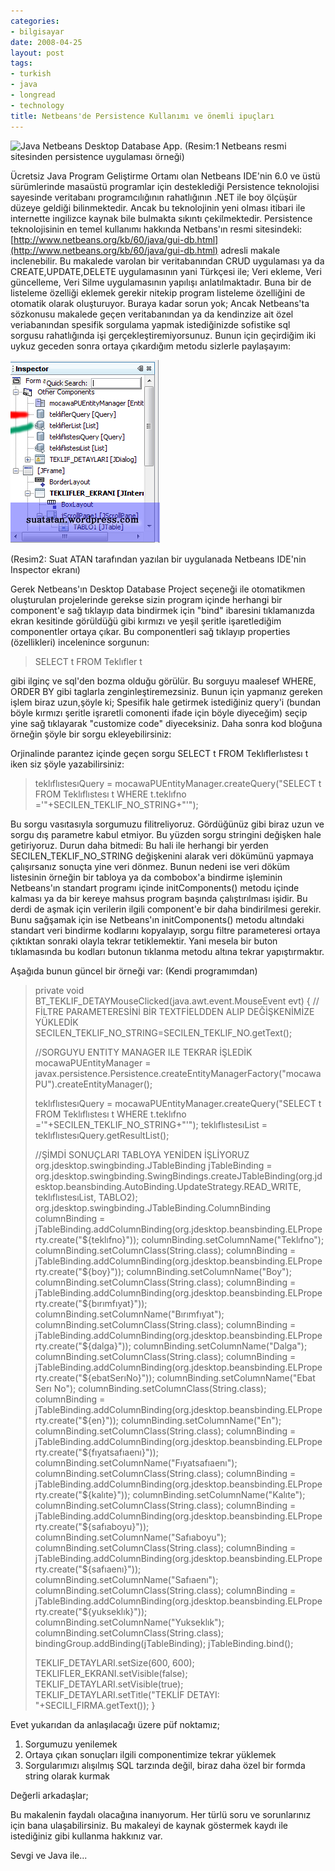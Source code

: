 ```yaml
---
categories:
- bilgisayar
date: 2008-04-25
layout: post
tags:
- turkish
- java
- longread
- technology
title: Netbeans'de Persistence Kullanımı ve önemli ipuçları
---
```


![Java Netbeans Desktop Database App.](/images/running-app.png) (Resim:1 Netbeans resmi sitesinden persistence uygulaması örneği)

Ücretsiz Java Program Geliştirme Ortamı olan Netbeans IDE'nin 6.0 ve üstü sürümlerinde masaüstü programlar için desteklediği Persistence teknolojisi sayesinde veritabanı programcılığının rahatlığının .NET ile boy ölçüşür düzeye geldiği bilinmektedir. Ancak bu teknolojinin yeni olması itibari ile internette ingilizce kaynak bile bulmakta sıkıntı çekilmektedir. Persistence teknolojisinin en temel kullanımı hakkında Netbans'ın resmi sitesindeki: [http://www.netbeans.org/kb/60/java/gui-db.html](http://www.netbeans.org/kb/60/java/gui-db.html) adresli makale inclenebilir. Bu makalede varolan bir veritabanından CRUD uygulaması ya da CREATE,UPDATE,DELETE uygulamasının yani Türkçesi ile; Veri ekleme, Veri güncelleme, Veri Silme uygulamasının yapılışı anlatılmaktadır. Buna bir de listeleme özelliği eklemek gerekir nitekip program listeleme özelliğini de otomatik olarak oluşturuyor. Buraya kadar sorun yok; Ancak Netbeans'ta sözkonusu makalede geçen veritabanından ya da kendinzize ait özel veriabanından spesifik sorgulama yapmak istediğinizde sofistike sql sorgusu rahatlığında işi gerçekleştiremiyorsunuz. Bunun için geçirdiğim iki uykuz geceden sonra ortaya çıkardığım metodu sizlerle paylaşayım:

[![Netbeans\'de persistence kullanımı](/images/netbeans_persistence.png)](http://suatatan.wordpress.com/wp-content/uploads/2008/04/netbeans_persistence.png)

(Resim2: Suat ATAN tarafından yazılan bir uygulanada Netbeans IDE'nin Inspector ekranı)

Gerek Netbeans'ın Desktop Database Project seçeneği ile otomatikmen oluşturulan projelerinde gerekse sizin program içinde herhangi bir component'e sağ tıklayıp data bindirmek için "bind" ibaresini tıklamanızda ekran kesitinde görüldüğü gibi kırmızı ve yeşil şeritle işaretlediğim componentler ortaya çıkar. Bu componentleri sağ tıklayıp properties (özellikleri) incelenince sorgunun:

> SELECT t FROM Teklıfler t

gibi ilginç ve sql'den bozma olduğu görülür. Bu sorguyu maalesef WHERE, ORDER BY gibi taglarla zenginleştiremezsiniz. Bunun için yapmanız gereken işlem biraz uzun,şöyle ki; Spesifik hale getirmek istediğiniz query'i (bundan böyle kırmızı şeritle işraretli comonenti ifade için böyle diyeceğim) seçip yine sağ tıklayarak "customize code" diyeceksiniz. Daha sonra kod bloğuna örneğin şöyle bir sorgu ekleyebilirsiniz:

Orjinalinde parantez içinde geçen sorgu SELECT t FROM Teklıflerlıstesı t iken siz şöyle yazabilirsiniz:

> teklıflıstesıQuery = mocawaPUEntityManager.createQuery("SELECT t FROM Teklıflıstesı t WHERE t.teklıfno ='"+SECILEN\_TEKLIF\_NO\_STRING+"'");

Bu sorgu vasıtasıyla sorgumuzu filitreliyoruz. Gördüğünüz gibi biraz uzun ve sorgu dış parametre kabul etmiyor. Bu yüzden sorgu stringini değişken hale getiriyoruz. Durun daha bitmedi: Bu hali ile herhangi bir yerden SECILEN\_TEKLIF\_NO\_STRING değişkenini alarak veri dökümünü yapmaya çalışırsanız sonuçta yine veri dönmez. Bunun nedeni ise veri döküm listesinin örneğin bir tabloya ya da combobox'a bindirme işleminin Netbeans'ın standart programı içinde initComponents() metodu içinde kalması ya da bir kereye mahsus program başında çalıştırılması işidir. Bu derdi de aşmak için verilerin ilgili component'e bir daha bindirilmesi gerekir. Bunu sağşamak için ise Netbeans'ın initComponents() metodu altındaki standart veri bindirme kodlarını kopyalayıp, sorgu filtre parameteresi ortaya çıktıktan sonraki olayla tekrar tetiklemektir. Yani mesela bir buton tıklamasında bu kodları butonun tıklanma metodu altına tekrar yapıştırmaktır.

Aşağıda bunun güncel bir örneği var: (Kendi programımdan)

> private void BT\_TEKLIF\_DETAYMouseClicked(java.awt.event.MouseEvent evt) { // FİLTRE PARAMETERESİNİ BİR TEXTFİELDDEN ALIP DEĞİŞKENİMİZE YÜKLEDİK SECILEN\_TEKLIF\_NO\_STRING=SECILEN\_TEKLIF\_NO.getText();
> 
> //SORGUYU ENTITY MANAGER ILE TEKRAR İŞLEDİK mocawaPUEntityManager = javax.persistence.Persistence.createEntityManagerFactory("mocawaPU").createEntityManager();
> 
> teklıflıstesıQuery = mocawaPUEntityManager.createQuery("SELECT t FROM Teklıflıstesı t WHERE t.teklıfno ='"+SECILEN\_TEKLIF\_NO\_STRING+"'"); teklıflıstesıList = teklıflıstesıQuery.getResultList();
> 
> //ŞİMDİ SONUÇLARI TABLOYA YENİDEN İŞLİYORUZ org.jdesktop.swingbinding.JTableBinding jTableBinding = org.jdesktop.swingbinding.SwingBindings.createJTableBinding(org.jdesktop.beansbinding.AutoBinding.UpdateStrategy.READ\_WRITE, teklıflıstesıList, TABLO2); org.jdesktop.swingbinding.JTableBinding.ColumnBinding columnBinding = jTableBinding.addColumnBinding(org.jdesktop.beansbinding.ELProperty.create("${teklıfno}")); columnBinding.setColumnName("Teklıfno"); columnBinding.setColumnClass(String.class); columnBinding = jTableBinding.addColumnBinding(org.jdesktop.beansbinding.ELProperty.create("${boy}")); columnBinding.setColumnName("Boy"); columnBinding.setColumnClass(String.class); columnBinding = jTableBinding.addColumnBinding(org.jdesktop.beansbinding.ELProperty.create("${bırımfıyat}")); columnBinding.setColumnName("Bırımfıyat"); columnBinding.setColumnClass(String.class); columnBinding = jTableBinding.addColumnBinding(org.jdesktop.beansbinding.ELProperty.create("${dalga}")); columnBinding.setColumnName("Dalga"); columnBinding.setColumnClass(String.class); columnBinding = jTableBinding.addColumnBinding(org.jdesktop.beansbinding.ELProperty.create("${ebatSerıNo}")); columnBinding.setColumnName("Ebat Serı No"); columnBinding.setColumnClass(String.class); columnBinding = jTableBinding.addColumnBinding(org.jdesktop.beansbinding.ELProperty.create("${en}")); columnBinding.setColumnName("En"); columnBinding.setColumnClass(String.class); columnBinding = jTableBinding.addColumnBinding(org.jdesktop.beansbinding.ELProperty.create("${fıyatsafıaenı}")); columnBinding.setColumnName("Fıyatsafıaenı"); columnBinding.setColumnClass(String.class); columnBinding = jTableBinding.addColumnBinding(org.jdesktop.beansbinding.ELProperty.create("${kalıte}")); columnBinding.setColumnName("Kalıte"); columnBinding.setColumnClass(String.class); columnBinding = jTableBinding.addColumnBinding(org.jdesktop.beansbinding.ELProperty.create("${safıaboyu}")); columnBinding.setColumnName("Safıaboyu"); columnBinding.setColumnClass(String.class); columnBinding = jTableBinding.addColumnBinding(org.jdesktop.beansbinding.ELProperty.create("${safıaenı}")); columnBinding.setColumnName("Safıaenı"); columnBinding.setColumnClass(String.class); columnBinding = jTableBinding.addColumnBinding(org.jdesktop.beansbinding.ELProperty.create("${yukseklık}")); columnBinding.setColumnName("Yukseklık"); columnBinding.setColumnClass(String.class); bindingGroup.addBinding(jTableBinding); jTableBinding.bind();
> 
> TEKLIF\_DETAYLARI.setSize(600, 600); TEKLIFLER\_EKRANI.setVisible(false); TEKLIF\_DETAYLARI.setVisible(true); TEKLIF\_DETAYLARI.setTitle("TEKLİF DETAYI: "+SECILI\_FIRMA.getText()); }

Evet yukarıdan da anlaşılacağı üzere püf noktamız;

1. Sorgumuzu yenilemek
2. Ortaya çıkan sonuçları ilgili componentimize tekrar yüklemek
3. Sorgularımızı alışılmış SQL tarzında değil, biraz daha özel bir formda string olarak kurmak

Değerli arkadaşlar;

Bu makalenin faydalı olacağına inanıyorum. Her türlü soru ve sorunlarınız için bana ulaşabilirsiniz. Bu makaleyi de kaynak göstermek kaydı ile istediğiniz gibi kullanma hakkınız var.

Sevgi ve Java ile...
